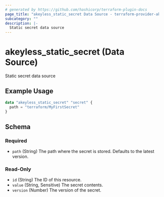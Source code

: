 ```yaml
---
# generated by https://github.com/hashicorp/terraform-plugin-docs
page_title: "akeyless_static_secret Data Source - terraform-provider-akeyless"
subcategory: ""
description: |-
  Static secret data source
---
```


# akeyless_static_secret (Data Source)

Static secret data source

## Example Usage

```terraform
data "akeyless_static_secret" "secret" {
  path = "terraform/MyFirstSecret"
}
```

<!-- schema generated by tfplugindocs -->
## Schema

### Required

- `path` (String) The path where the secret is stored. Defaults to the latest version.

### Read-Only

- `id` (String) The ID of this resource.
- `value` (String, Sensitive) The secret contents.
- `version` (Number) The version of the secret.


